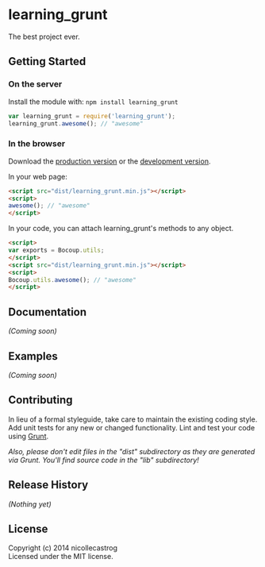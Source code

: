# learning_grunt

The best project ever.

## Getting Started
### On the server
Install the module with: `npm install learning_grunt`

```javascript
var learning_grunt = require('learning_grunt');
learning_grunt.awesome(); // "awesome"
```

### In the browser
Download the [production version][min] or the [development version][max].

[min]: https://raw.github.com/nicollecastrog/code_samples/master/dist/learning_grunt.min.js
[max]: https://raw.github.com/nicollecastrog/code_samples/master/dist/learning_grunt.js

In your web page:

```html
<script src="dist/learning_grunt.min.js"></script>
<script>
awesome(); // "awesome"
</script>
```

In your code, you can attach learning_grunt's methods to any object.

```html
<script>
var exports = Bocoup.utils;
</script>
<script src="dist/learning_grunt.min.js"></script>
<script>
Bocoup.utils.awesome(); // "awesome"
</script>
```

## Documentation
_(Coming soon)_

## Examples
_(Coming soon)_

## Contributing
In lieu of a formal styleguide, take care to maintain the existing coding style. Add unit tests for any new or changed functionality. Lint and test your code using [Grunt](http://gruntjs.com/).

_Also, please don't edit files in the "dist" subdirectory as they are generated via Grunt. You'll find source code in the "lib" subdirectory!_

## Release History
_(Nothing yet)_

## License
Copyright (c) 2014 nicollecastrog  
Licensed under the MIT license.
